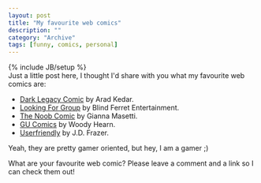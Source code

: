 ```yaml
--- 
layout: post 
title: "My favourite web comics"
description: ""
category: "Archive"
tags: [funny, comics, personal]
---
```

{% include JB/setup %}  
Just a little post here, I thought I'd share with you what my favourite web comics are:

* <a href="http://www.darklegacycomics.com/">Dark Legacy Comic</a> by Arad Kedar.
* <a href="http://www.lfgcomic.com/">Looking For Group</a> by Blind Ferret Entertainment.
* <a href="http://www.thenoobcomic.com/">The Noob Comic</a> by Gianna Masetti.
* <a href="http://gucomics.com/">GU Comics</a> by Woody Hearn.
* <a href="http://www.userfriendly.org/">Userfriendly</a> by J.D. Frazer.

Yeah, they are pretty gamer oriented, but hey, I am a gamer ;)

What are your favourite web comic? Please leave a comment and a link so I can check them out!
